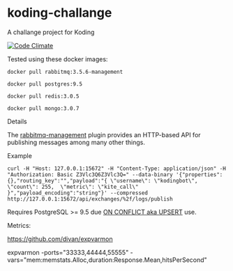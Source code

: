 # koding-challange
A challange project for Koding

[![Code Climate](https://codeclimate.com/github/ezeql/koding-challange/badges/gpa.svg)](https://codeclimate.com/github/ezeql/koding-challange)

Tested using these docker images:

``` docker pull rabbitmq:3.5.6-management ```

```docker pull postgres:9.5```

```docker pull redis:3.0.5```

```docker pull mongo:3.0.7```

Details

The [rabbitmq-management](https://www.rabbitmq.com/management.html) plugin provides an HTTP-based API for publishing messages among many other things.

Example
```
curl -H "Host: 127.0.0.1:15672" -H "Content-Type: application/json" -H "Authorization: Basic Z3Vlc3Q6Z3Vlc3Q=" --data-binary '{"properties":{},"routing_key":"","payload":"{ \"username\": \"kodingbot\", \"count\": 255,  \"metric\": \"kite_call\" }","payload_encoding":"string"}' --compressed http://127.0.0.1:15672/api/exchanges/%2f/logs/publish
```

Requires PostgreSQL >= 9.5 due [ON CONFLICT aka UPSERT](www.postgresql.org/docs/9.5/static/sql-insert.html#SQL-ON-CONFLICT) use.

Metrics:

https://github.com/divan/expvarmon

expvarmon -ports="33333,44444,55555" -vars="mem:memstats.Alloc,duration:Response.Mean,hitsPerSecond"

